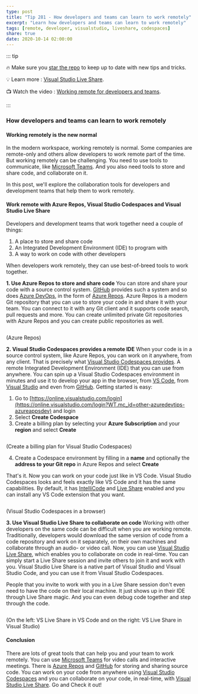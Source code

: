 ```yaml
---
type: post
title: "Tip 281 - How developers and teams can learn to work remotely"
excerpt: "Learn how developers and teams can learn to work remotely"
tags: [remote, developer, visualstudio, liveshare, codespaces]
share: true
date: 2020-10-14 02:00:00
---
```


::: tip 

:fire: Make sure you [star the repo](http://azuredev.tips?WT.mc_id=azure-azuredevtips-azureappsdev) to keep up to date with new tips and tricks.

:bulb: Learn more : [Visual Studio Live Share](https://visualstudio.microsoft.com/services/live-share/?WT.mc_id=microsoft-azuredevtips-azureappsdev). 

:tv: Watch the video : [Working remote for developers and teams](leave-blank?WT.mc_id=youtube-azuredevtips-azureappsdev).

:::

### How developers and teams can learn to work remotely

#### Working remotely is the new normal
In the modern workspace, working remotely is normal. Some companies are remote-only and others allow  developers to work remote part of the time. But working remotely can be challenging. You need to use tools to communicate, like [Microsoft Teams](https://www.microsoft.com/microsoft-365/microsoft-teams/?WT.mc_id=microsoft-azuredevtips-azureappsdev). And you also need tools to store and share code, and collaborate on it.

In this post, we'll explore the collaboration tools for developers and development teams that help them to work remotely.

#### Work remote with Azure Repos, Visual Studio Codespaces and Visual Studio Live Share
Developers and development teams that work together need a couple of things:
1. A place to store and share code
2. An Integrated Development Environment (IDE) to program with
3. A way to work on code with other developers

When developers work remotely, they can use best-of-breed tools to work together.

**1. Use Azure Repos to store and share code**
You can store and share your code with a source control system. [GitHub](https://github.com/?WT.mc_id=github-azuredevtips-azureappsdev) provides such a system and so does [Azure DevOps](https://azure.microsoft.com/services/devops/?WT.mc_id=microsoft-azuredevtips-azureappsdev), in the form of [Azure Repos](https://azure.microsoft.com/services/devops/repos/?WT.mc_id=microsoft-azuredevtips-azureappsdev). Azure Repos is a modern Git repository that you can use to store your code in and share it with your team. You can connect to it with any Git client and it supports code search, pull requests and more. You can create unlimited private Git repositories with Azure Repos and you can create public repositories as well.

<img :src="$withBase('/files/67repos.png')">

(Azure Repos)

**2. Visual Studio Codespaces provides a remote IDE**
When your code is in a source control system, like Azure Repos, you can work on it anywhere, from any client. That is precisely what [Visual Studio Codespaces provides](https://visualstudio.microsoft.com/services/visual-studio-codespaces/?WT.mc_id=microsoft-azuredevtips-azureappsdev). A remote Integrated Development Environment (IDE) that you can use from anywhere. You can spin up a Visual Studio Codespaces environment in minutes and use it to develop your app in the browser, from [VS Code](https://docs.microsoft.com/visualstudio/online/quickstarts/vscode?WT.mc_id=docs-azuredevtips-azureappsdev ), from [Visual Studio](https://docs.microsoft.com/visualstudio/online/quickstarts/vs?WT.mc_id=docs-azuredevtips-azureappsdev ) and even from [GitHub](https://github.com/features/codespaces/?WT.mc_id=github-azuredevtips-azureappsdev). Getting started is easy:

1. Go to [https://online.visualstudio.com/login](https://online.visualstudio.com/login?WT.mc_id=other-azuredevtips-azureappsdev) and login
2. Select **Create Codespace**
3. Create a billing plan by selecting your **Azure Subscription** and your **region** and select **Create**

<img :src="$withBase('/files/67codespaces.png')">

(Create a billing plan for Visual Studio Codespaces)

4. Create a Codespace environment by filling in a **name** and optionally the **address to your Git repo** in Azure Repos and select **Create**

That's it. Now you can work on your code just like in VS Code. Visual Studio Codespaces looks and feels exactly like VS Code and it has the same capabilities. By default, it has [IntelliCode](https://visualstudio.microsoft.com/services/intellicode/?WT.mc_id=microsoft-azuredevtips-azureappsdev) and [Live Share](https://visualstudio.microsoft.com/services/live-share/?WT.mc_id=microsoft-azuredevtips-azureappsdev) enabled and you can install any VS Code extension that you want.

<img :src="$withBase('/files/67codespaces2.png')">

(Visual Studio Codespaces in a browser)

**3. Use Visual Studio Live Share to collaborate on code**
Working with other developers on the same code can be difficult when you are working remote. Traditionally, developers would download the same version of code from a code repository and work on it separately, on their own machines and collaborate through an audio- or video call. Now, you can use [Visual Studio Live Share](https://visualstudio.microsoft.com/services/live-share/?WT.mc_id=microsoft-azuredevtips-azureappsdev), which enables you to collaborate on code in real-time. You can simply start a Live Share session and invite others to join it and work with you. Visual Studio Live Share is a native part of Visual Studio and Visual Studio Code, and you can use it from Visual Studio Codespaces. 

People that you invite to work with you in a Live Share session don't even need to have the code on their local machine. It just shows up in their IDE through Live Share magic. And you can even debug code together and step through the code.

<img :src="$withBase('/files/67liveshare.png')">

(On the left: VS Live Share in VS Code and on the right: VS Live Share in Visual Studio)

#### Conclusion
There are lots of great tools that can help you and your team to work remotely. You can use [Microsoft Teams](https://www.microsoft.com/microsoft-365/microsoft-teams/?WT.mc_id=microsoft-azuredevtips-azureappsdev) for video calls and interactive meetings. There is [Azure Repos](https://azure.microsoft.com/services/devops/repos/?WT.mc_id=microsoft-azuredevtips-azureappsdev) and [GitHub](https://github.com/?WT.mc_id=github-azuredevtips-azureappsdev) for storing and sharing source code. You can work on your code from anywhere using [Visual Studio Codespaces](https://visualstudio.microsoft.com/services/visual-studio-codespaces/?WT.mc_id=microsoft-azuredevtips-azureappsdev) and you can collaborate on your code, in real-time, with [Visual Studio Live Share](https://visualstudio.microsoft.com/services/live-share/?WT.mc_id=microsoft-azuredevtips-azureappsdev). Go and Check it out!